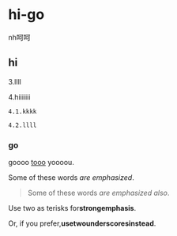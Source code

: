 # hi-go

nh呵呵

## hi

3.llll

4.hiiiiiii

    4.1.kkkk

    4.2.llll

### go

goooo [tooo](http://example.com) yoooou.

Some of these words *are emphasized*.

>Some of these words _are emphasized also_.

Use two as terisks for**strongemphasis**.

Or, if you prefer,__usetwounderscoresinstead__.